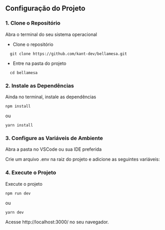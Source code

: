 ## Configuração do Projeto

### 1. Clone o Repositório

Abra o terminal do seu sistema operacional

- Clone o repositório
```
  git clone https://github.com/kant-dev/bellamesa.git
```

- Entre na pasta do projeto
```
  cd bellamesa
```

### 2. Instale as Dependências

Ainda no terminal, instale as dependências

```
npm install 
```
ou
```
yarn install
```

### 3. Configure as Variáveis de Ambiente

Abra a pasta no VSCode ou sua IDE preferida

Crie um arquivo .env na raiz do projeto e adicione as seguintes variáveis:

### 4. Execute o Projeto

Execute o projeto

```
npm run dev
```
ou
```
yarn dev
```

Acesse http://localhost:3000/ no seu navegador.

